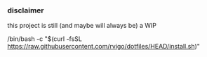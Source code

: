### disclaimer

this project is still (and maybe will always be) a WIP

/bin/bash -c "$(curl -fsSL https://raw.githubusercontent.com/rvigo/dotfiles/HEAD/install.sh)"